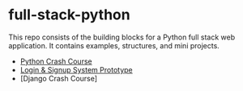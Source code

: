# full-stack-python

This repo consists of the building blocks for a Python full stack web application. It contains examples, structures, and mini projects.

- [Python Crash Course](https://github.com/rfaria/full-stack-python/tree/main/Python%20Crash%20Course)
- [Login & Signup System Prototype](https://github.com/rfaria/full-stack-python/tree/main/Login%20%26%20Signup%20System%20Prototype)
- [Django Crash Course]

